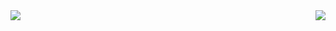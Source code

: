 <div style="display: flex; justify-content: space-between">
  <img align="center" src="https://github-readme-stats.vercel.app/api?username=Serein-sz&locale=en&line_height=33&show_icons=true&hide=&theme=dark&rank_icon=github"/>
  <img align="center" src="https://github-readme-stats.vercel.app/api/top-langs/?username=Serein-sz&locale=en&line_height=33&theme=dark&langs_count=5"/>
</div>
